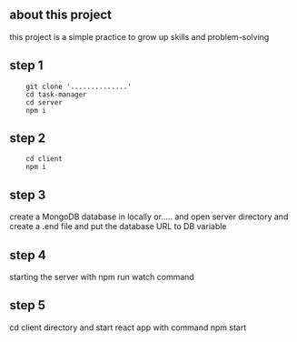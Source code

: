 ## about this project
this project is a simple practice to grow up skills and problem-solving


## step 1
```
    git clone '..............'
    cd task-manager
    cd server
    npm i
```


## step 2
```
    cd client
    npm i
```


## step 3
create a MongoDB database in locally or.....
and open server directory and create a .end file 
and put the database URL to DB variable



## step 4
starting the server with npm run watch command



## step 5
cd client directory and start react app with command
npm start